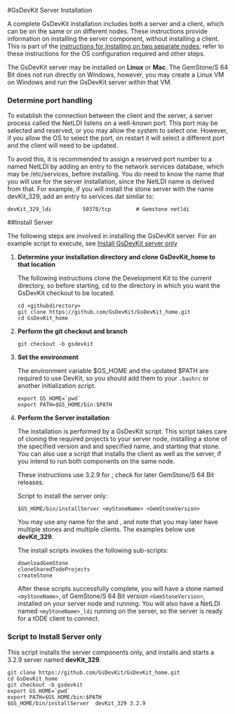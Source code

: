 #GsDevKit Server Installation

A complete GsDevKit installation includes both a server and a client, which can be on the same or on different nodes.  These instructions provide information on installing the server component, without installing a client.  This is part of the [instructions for installing on two separate nodes][1]; refer to these instructions for the OS configuration required and other steps.

The GsDevKit server  may be installed on **Linux** or **Mac**.  The GemStone/S 64 Bit does not run 
directly on Windows, however, you may create a Linux VM on Windows and run the GsDevKit server within that VM.

### Determine port handling

To establish the connection between the client and the server, a server process called the NetLDI listens on a well-known port.  This port may be selected and reserved, or you may allow the system to select one.  However, if you allow the OS to select the port, on restart it will select a different port and the client will need to be updated. 

To avoid this, it is recommended to assign a reserved port number to a named NetLDI by adding an entry to the network services database, which may be /etc/services, before installing.  You do need to know the name that you will use for the server installation, since the NetLDI name is derived from that.  For example, if you will install the stone server with the name devKit_329, add an entry to services.dat similar to:

```
devKit_329_ldi          50378/tcp        # Gemstone netldi
```

##Install Server

The following steps are involved in installing the GsDevKit server.  For an example script to execute, see [Install GsDevKit server only](#script-to-install-server-only) 

1. **Determine your installation directory and clone GsDevKit_home to that location**

   The following instructions clone the Development Kit to the current directory, so before starting, cd to the directory in which you want the GsDevKit checkout to be located.

   ```
   cd <githubdirectory>
   git clone https://github.com/GsDevKit/GsDevKit_home.git
   cd GsDevKit_home
   ```

2. **Perform the git checkout and branch**
   ```
   git checkout -b gsdevkit
   ```

3. **Set the environment**

   The environment variable $GS_HOME and the updated $PATH are required to use DevKit, so you should add them to your `.bashrc` or another initialization script.
   ```
   export GS_HOME=`pwd`
   export PATH=$GS_HOME/bin:$PATH
   ```

4. **Perform the Server installation**
   
    The installation is performed by a GsDevKit script.  This script takes care of cloning the required projects to your server node, installing a stone of the specified version and and specified name, and starting that stone.  You can also use a script that installs the client as well as the server, if you intend to run both components on the same node.

   These instructions use 3.2.9 for <GemStoneVersion>; check for later GemStone/S 64 Bit releases.
   
   Script to install the server only:
   ```
   $GS_HOME/bin/installServer <myStoneName> <GemStoneVersion>
   ```

   You may use any name for the <myStoneName> and <myClientName>, and note that you may later have multiple stones and multiple clients. The examples below use **devKit_329**.

   The install scripts invokes the following sub-scripts:
   ```
   downloadGemStone
   cloneSharedTodeProjects
   createStone
   ```
   After these scripts successfully complete, you will have a stone named `<myStoneName>`, of GemStone/S 64 Bit version `<GemStoneVersion>`, installed on your server node and running.  You will also have a NetLDI named `<myStoneName>_ldi` running on the server, so the server is ready for a tODE client to connect.
   

### Script to Install Server only

This script installs the server components only, and installs and starts a 3.2.9 server named **devKit_329**.   

```
git clone https://github.com/GsDevKit/GsDevKit_home.git
cd GsDevKit_home
git checkout -b gsdevkit
export GS_HOME=`pwd`
export PATH=$GS_HOME/bin:$PATH
$GS_HOME/bin/installServer  devKit_329 3.2.9
```


[1]: ./README.md#installation-on-separate-server-and-client
